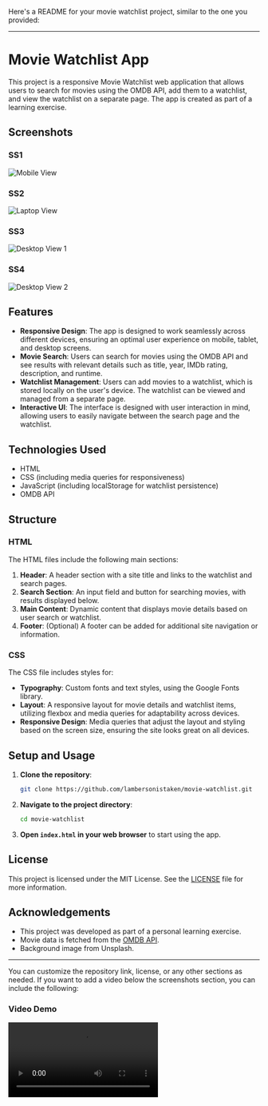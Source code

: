 Here's a README for your movie watchlist project, similar to the one you provided:

---

# Movie Watchlist App

This project is a responsive Movie Watchlist web application that allows users to search for movies using the OMDB API, add them to a watchlist, and view the watchlist on a separate page. The app is created as part of a learning exercise.

## Screenshots

### SS1
![Mobile View](./ss1.png)

### SS2
![Laptop View](./ss2.png)

### SS3
![Desktop View 1](./ss3.png)

### SS4
![Desktop View 2](./ss4.png)


## Features

- **Responsive Design**: The app is designed to work seamlessly across different devices, ensuring an optimal user experience on mobile, tablet, and desktop screens.
- **Movie Search**: Users can search for movies using the OMDB API and see results with relevant details such as title, year, IMDb rating, description, and runtime.
- **Watchlist Management**: Users can add movies to a watchlist, which is stored locally on the user's device. The watchlist can be viewed and managed from a separate page.
- **Interactive UI**: The interface is designed with user interaction in mind, allowing users to easily navigate between the search page and the watchlist.

## Technologies Used

- HTML
- CSS (including media queries for responsiveness)
- JavaScript (including localStorage for watchlist persistence)
- OMDB API

## Structure

### HTML

The HTML files include the following main sections:

1. **Header**: A header section with a site title and links to the watchlist and search pages.
2. **Search Section**: An input field and button for searching movies, with results displayed below.
3. **Main Content**: Dynamic content that displays movie details based on user search or watchlist.
4. **Footer**: (Optional) A footer can be added for additional site navigation or information.

### CSS

The CSS file includes styles for:

- **Typography**: Custom fonts and text styles, using the Google Fonts library.
- **Layout**: A responsive layout for movie details and watchlist items, utilizing flexbox and media queries for adaptability across devices.
- **Responsive Design**: Media queries that adjust the layout and styling based on the screen size, ensuring the site looks great on all devices.

## Setup and Usage

1. **Clone the repository**:
    ```sh
    git clone https://github.com/lambersonistaken/movie-watchlist.git
    ```

2. **Navigate to the project directory**:
    ```sh
    cd movie-watchlist
    ```

3. **Open `index.html` in your web browser** to start using the app.

## License

This project is licensed under the MIT License. See the [LICENSE](./LICENSE) file for more information.

## Acknowledgements

- This project was developed as part of a personal learning exercise.
- Movie data is fetched from the [OMDB API](http://www.omdbapi.com/).
- Background image from Unsplash.

---

You can customize the repository link, license, or any other sections as needed. If you want to add a video below the screenshots section, you can include the following:

### Video Demo
![Video Demo](./project-video.mp4)

